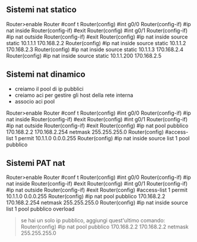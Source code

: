 ﻿## Sistemi nat statico
Router>enable
Router #conf t
Router(config) #int g0/0
Router(config-if) #ip nat inside
Router(config-if) #exit
Router(config) #int g0/1
Router(config-if) #ip nat outside
Router(config-if) #exit
Router(config) #ip nat inside source static 10.1.1.1 170.168.2.2
Router(config) #ip nat inside source static 10.1.1.2 170.168.2.3
Router(config) #ip nat inside source static 10.1.1.3 170.168.2.4
Router(config) #ip nat inside source static 10.1.1.200 170.168.2.5

## Sistemi nat dinamico

- creiamo il pool di ip pubblici
- creiamo aci per gestire gli host della rete interna 
- associo aci pool

Router>enable
Router #conf t
Router(config) #int g0/0
Router(config-if) #ip nat inside
Router(config-if) #exit
Router(config) #int g0/1
Router(config-if) #ip nat outside
Router(config-if) #exit
Router(config) #ip nat pool pubblico 170.168.2.2 170.168.2.254 netmask 255.255.255.0
Router(config) #access-list 1 permit 10.1.1.0 0.0.0.255
Router(config) #ip nat inside source list 1 pool pubblico

## Sistemi PAT nat 

Router>enable
Router #conf t
Router(config) #int g0/0
Router(config-if) #ip nat inside
Router(config-if) #exit
Router(config) #int g0/1
Router(config-if) #ip nat outside
Router(config-if) #exit
Router(config) #access-list 1 permit 10.1.1.0 0.0.0.255
Router(config) #ip nat pool pubblico 170.168.2.2 170.168.2.254 netmask 255.255.255.0
Router(config) #ip nat inside source list 1 pool pubblico overload
> se hai un solo ip pubblico, aggiungi quest'ultimo comando:
Router(config) #ip nat pool pubblico 170.168.2.2 170.168.2.2 netmask 255.255.255.0
